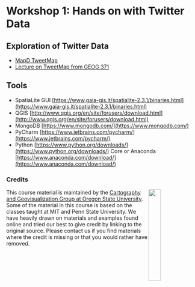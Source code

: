 # Workshop 1: Hands on with Twitter Data

## Exploration of Twitter Data

- [MapD TweetMap](https://www.mapd.com/demos/tweetmap/)
- [Lecture on TweetMap from GEOG 371](tweetmap-osu.herokuapp.com)

## Tools

- SpatiaLite GUI [https://www.gaia-gis.it/spatialite-2.3.1/binaries.html](https://www.gaia-gis.it/spatialite-2.3.1/binaries.html)
- QGIS [http://www.qgis.org/en/site/forusers/download.html](http://www.qgis.org/en/site/forusers/download.html)
- MongoDB [https://www.mongodb.com/](https://www.mongodb.com/)
- PyCharm [https://www.jetbrains.com/pycharm/](https://www.jetbrains.com/pycharm/)
- Python [https://www.python.org/downloads/](https://www.python.org/downloads/) Core or Anaconda [https://www.anaconda.com/download/](https://www.anaconda.com/download/)


### Credits
<img src="https://github.com/jakobzhao/geog371/raw/master/resources/img/logo.png" width="25%" height="25%" align="right" />This course material is maintained by the [Cartography and Geovisualization Group at Oregon State University](http://geoviz.ceoas.oregonstate.edu). Some of the material in this course is based on the classes taught at MIT and Penn State University. We have heavily drawn on materials and examples found online and tried our best to give credit by linking to the original source. Please contact us if you find materials where the credit is missing or that you would rather have removed.